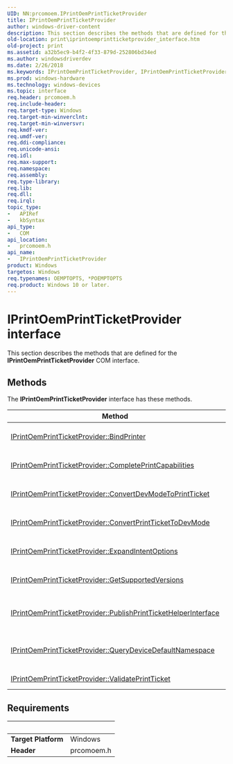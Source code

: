 ```yaml
---
UID: NN:prcomoem.IPrintOemPrintTicketProvider
title: IPrintOemPrintTicketProvider
author: windows-driver-content
description: This section describes the methods that are defined for the IPrintOemPrintTicketProvider COM interface.
old-location: print\iprintoemprintticketprovider_interface.htm
old-project: print
ms.assetid: a32b5ec9-b4f2-4f33-879d-252806bd34ed
ms.author: windowsdriverdev
ms.date: 2/26/2018
ms.keywords: IPrintOemPrintTicketProvider, IPrintOemPrintTicketProvider interface [Print Devices], IPrintOemPrintTicketProvider interface [Print Devices], described, prcomoem/IPrintOemPrintTicketProvider, print.iprintoemprintticketprovider_interface, print_ticket-package_73ff5919-5d89-4fe1-b10f-03f2b14b716f.xml
ms.prod: windows-hardware
ms.technology: windows-devices
ms.topic: interface
req.header: prcomoem.h
req.include-header: 
req.target-type: Windows
req.target-min-winverclnt: 
req.target-min-winversvr: 
req.kmdf-ver: 
req.umdf-ver: 
req.ddi-compliance: 
req.unicode-ansi: 
req.idl: 
req.max-support: 
req.namespace: 
req.assembly: 
req.type-library: 
req.lib: 
req.dll: 
req.irql: 
topic_type:
-	APIRef
-	kbSyntax
api_type:
-	COM
api_location:
-	prcomoem.h
api_name:
-	IPrintOemPrintTicketProvider
product: Windows
targetos: Windows
req.typenames: OEMPTOPTS, *POEMPTOPTS
req.product: Windows 10 or later.
---
```


# IPrintOemPrintTicketProvider interface

This section describes the methods that are defined for the <b>IPrintOemPrintTicketProvider</b> COM interface.

## Methods

<p>The <b>IPrintOemPrintTicketProvider</b> interface has these methods.</p>

| Method | Description |
| ---- |:---- |
| [IPrintOemPrintTicketProvider::BindPrinter](nf-prcomoem-iprintoemprintticketprovider-bindprinter.md) | The IPrintOemPrintTicketProvider::BindPrinter method enables the core driver to associate a set of private namespace uniform resource identifiers (URIs) with a device. |
| [IPrintOemPrintTicketProvider::CompletePrintCapabilities](nf-prcomoem-iprintoemprintticketprovider-completeprintcapabilities.md) | The IPrintOemPrintTicketProvider::CompletePrintCapabilities method fills in the remaining entries of the specified print capabilities document. |
| [IPrintOemPrintTicketProvider::ConvertDevModeToPrintTicket](nf-prcomoem-iprintoemprintticketprovider-convertdevmodetoprintticket.md) | The IPrintOemPrintTicketProvider::ConvertDevModeToPrintTicket method converts a DEVMODEW structure into a print ticket. |
| [IPrintOemPrintTicketProvider::ConvertPrintTicketToDevMode](nf-prcomoem-iprintoemprintticketprovider-convertprinttickettodevmode.md) | The IPrintOemPrintTicketProvider::ConvertPrintTicketToDevMode method converts a print ticket to a DEVMODEW structure. |
| [IPrintOemPrintTicketProvider::ExpandIntentOptions](nf-prcomoem-iprintoemprintticketprovider-expandintentoptions.md) | The IPrintOemPrintTicketProvider::ExpandIntentOptions method enables the plug-in to expand printer options (such as photo printing) into individual feature settings in the print ticket. |
| [IPrintOemPrintTicketProvider::GetSupportedVersions](nf-prcomoem-iprintoemprintticketprovider-getsupportedversions.md) | The IPrintOemPrintTicketProvider::GetSupportedVersions method retrieves major versions of the print schemas that are supported by the plug-in provider. |
| [IPrintOemPrintTicketProvider::PublishPrintTicketHelperInterface](nf-prcomoem-iprintoemprintticketprovider-publishprinttickethelperinterface.md) | The IPrintOemPrintTicketProvider::PublishPrintTicketHelperInterface method publishes the print ticket helper interface for either Unidrv or Pscript5 user interface (UI) plug-ins. |
| [IPrintOemPrintTicketProvider::QueryDeviceDefaultNamespace](nf-prcomoem-iprintoemprintticketprovider-querydevicedefaultnamespace.md) | The IPrintOemPrintTicketProvider::QueryDeviceDefaultNamespace method queries the device for its default namespace uniform resource identifier (URI). |
| [IPrintOemPrintTicketProvider::ValidatePrintTicket](nf-prcomoem-iprintoemprintticketprovider-validateprintticket.md) | The IPrintOemPrintTicketProvider::ValidatePrintTicket method validates a print ticket. |


## Requirements
| &nbsp; | &nbsp; |
| ---- |:---- |
| **Target Platform** | Windows |
| **Header** | prcomoem.h |